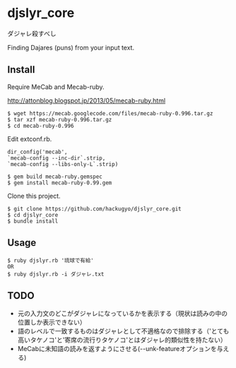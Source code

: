 djslyr_core
===========

ダジャレ殺すべし

Finding Dajares (puns) from your input text.

Install
--------

Require MeCab and Mecab-ruby.

http://attonblog.blogspot.jp/2013/05/mecab-ruby.html

```
$ wget https://mecab.googlecode.com/files/mecab-ruby-0.996.tar.gz
$ tar xzf mecab-ruby-0.996.tar.gz
$ cd mecab-ruby-0.996
```

Edit extconf.rb.
```
dir_config('mecab',
`mecab-config --inc-dir`.strip,
`mecab-config --libs-only-L`.strip)
```

```
$ gem build mecab-ruby.gemspec
$ gem install mecab-ruby-0.99.gem
```

Clone this project.

```
$ git clone https://github.com/hackugyo/djslyr_core.git
$ cd djslyr_core
$ bundle install
```

Usage
--------

```
$ ruby djslyr.rb '琉球で有給'
OR
$ ruby djslyr.rb -i ダジャレ.txt
```

TODO
--------

* 元の入力文のどこがダジャレになっているかを表示する（現状は読みの中の位置しか表示できない）
* 語のレベルで一致するものはダジャレとして不適格なので排除する（'とても高いタケノコ'と'寄席の流行りタケノコ'とはダジャレ的類似性を持たない）
* MeCabに未知語の読みを返すようにさせる(--unk-featureオプションを与える)
